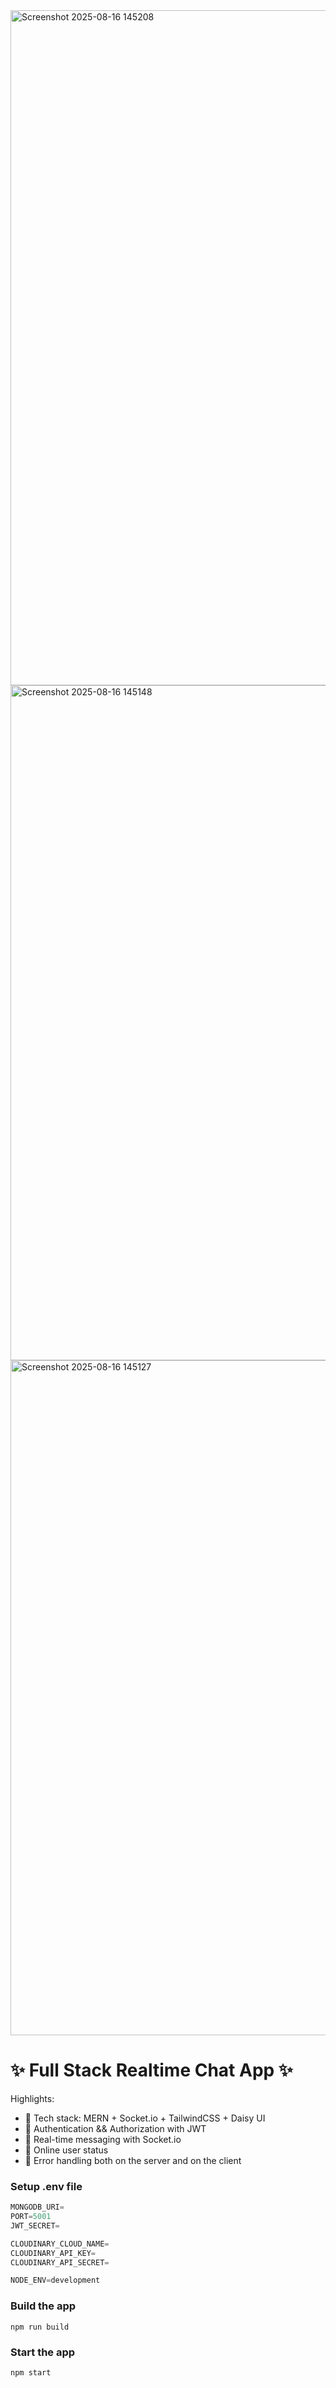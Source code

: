 <img width="1920" height="1080" alt="Screenshot 2025-08-16 145208" src="https://github.com/user-attachments/assets/ae7f816c-0c5f-402a-80c0-e35e346cb1cd" />
<img width="1920" height="1080" alt="Screenshot 2025-08-16 145148" src="https://github.com/user-attachments/assets/228fdb83-cbbf-4c55-bf4d-c076a6dcca97" />
<img width="1920" height="1080" alt="Screenshot 2025-08-16 145127" src="https://github.com/user-attachments/assets/8197e48e-716b-4273-a91e-74f906d5f489" />



# ✨ Full Stack Realtime Chat App ✨

Highlights:

- 🌟 Tech stack: MERN + Socket.io + TailwindCSS + Daisy UI
- 🎃 Authentication && Authorization with JWT
- 👾 Real-time messaging with Socket.io
- 🚀 Online user status
- 🐞 Error handling both on the server and on the client

### Setup .env file

```js
MONGODB_URI=
PORT=5001
JWT_SECRET=

CLOUDINARY_CLOUD_NAME=
CLOUDINARY_API_KEY=
CLOUDINARY_API_SECRET=

NODE_ENV=development
```

### Build the app

```shell
npm run build
```

### Start the app

```shell
npm start
```
